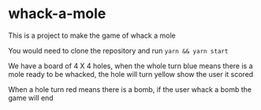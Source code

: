 # whack-a-mole

This is a project to make the game of whack a mole

You would need to clone the repository and run `yarn && yarn start`

We have a board of 4 X 4 holes, when the whole turn blue means there is a mole
ready to be whacked, the hole will turn yellow show the user it scored

When a hole turn red means there is a bomb, if the user whack a bomb the game
will end
